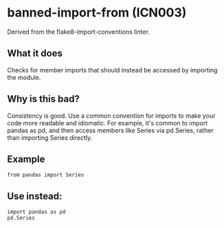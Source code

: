 # banned-import-from (ICN003)
Derived from the flake8-import-conventions linter.
## What it does
Checks for member imports that should instead be accessed by importing the
module.
## Why is this bad?
Consistency is good. Use a common convention for imports to make your code
more readable and idiomatic.
For example, it's common to import pandas as pd, and then access
members like Series via pd.Series, rather than importing Series
directly.
## Example
```
from pandas import Series
```
## Use instead:
```
import pandas as pd
pd.Series
```